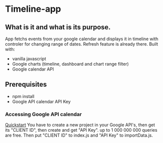 # Timeline-app

## What is it and what is its purpose.
App fetchs events from your google calendar and displays it in timeline with controler for changing range of dates. Refresh feature is already there.
Built with:
* vanilla javascript
* Google charts (timeline, dashboard and chart range filter)
* Google calendar API



## Prerequisites
* npm install
* Google API calendar API Key

### Accessing Google API calendar
[Quickstart](https://developers.google.com/calendar/quickstart/js)
You have to create a new project in your Google API's, then get its "CLIENT ID", then create and get "API Key".
up to 1 000 000 000 queries are free. Then put "CLIENT ID" to index.js and "API Key" to importData.js.
